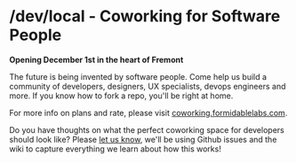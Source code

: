 # /dev/local - Coworking for Software People

**Opening December 1st in the heart of Fremont**

The future is being invented by software people. Come help us build a community of developers, designers, UX specialists, devops engineers and more. If you know how to fork a repo, you'll be right at home.

For more info on plans and rate, please visit [coworking.formidablelabs.com](http://coworking.formidablelabs.com/).

Do you have thoughts on what the perfect coworking space for developers should look like? Please [let us know](https://github.com/formidablelabs/coworking/issues), we'll be using Github issues and the wiki to capture everything we learn about how this works!
